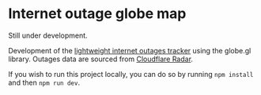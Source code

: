 # Internet outage globe map

Still under development.

Development of the [lightweight internet outages tracker](https://internetoutages.netlify.app/) using the globe.gl library. Outages data are sourced from [Cloudflare Radar](https://radar.cloudflare.com/).

If you wish to run this project locally, you can do so by running `npm install` and then `npm run dev`.
